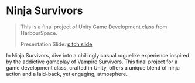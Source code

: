 # Ninja Survivors

> This is a final project of Unity Game Development class from HarbourSpace.
>
> Presentation Slide: [pitch slide](https://pitch.com/v/m13-ninjasurvivors---unity-game-development-qcdew2)


In Ninja Survivors, dive into a chillingly casual roguelike experience inspired by the addictive gameplay of Vampire Survivors.
This final project for a game development class, crafted in Unity, offers a unique blend of ninja action and a laid-back,
yet engaging, atmosphere.
